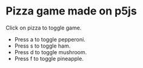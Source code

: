 # Pizza game made on p5js
Click on pizza to toggle game. 
- Press a to toggle pepperoni.
- Press s to toggle ham.
- Press d to toggle mushroom.
- Press f to toggle pineapple.
